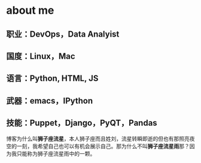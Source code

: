# about me
## 职业：DevOps，Data Analyist
## 国度：Linux，Mac
## 语言：Python,  HTML,  JS
## 武器：emacs，IPython
## 技能：Puppet，Django，PyQT，Pandas
博客为什么叫**狮子座流星**，本人狮子座而且姓刘，流星转瞬即逝的但也有那照亮夜空的一刻，我希望自己也可以有机会展示自己。那为什么不叫**狮子座流星雨**那？因为我只能称为狮子座流星雨中的一颗。
